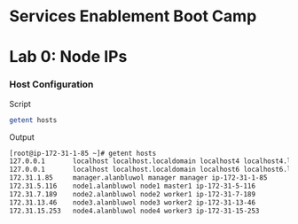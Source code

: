 # Services Enablement Boot Camp

# Lab 0: Node IPs

### Host Configuration

Script

```sh
getent hosts
```

Output

```sh
[root@ip-172-31-1-85 ~]# getent hosts
127.0.0.1       localhost localhost.localdomain localhost4 localhost4.localdomain4
127.0.0.1       localhost localhost.localdomain localhost6 localhost6.localdomain6
172.31.1.85     manager.alanbluwol manager manager ip-172-31-1-85
172.31.5.116    node1.alanbluwol node1 master1 ip-172-31-5-116
172.31.7.189    node2.alanbluwol node2 worker1 ip-172-31-7-189
172.31.13.46    node3.alanbluwol node3 worker2 ip-172-31-13-46
172.31.15.253   node4.alanbluwol node4 worker3 ip-172-31-15-253
```